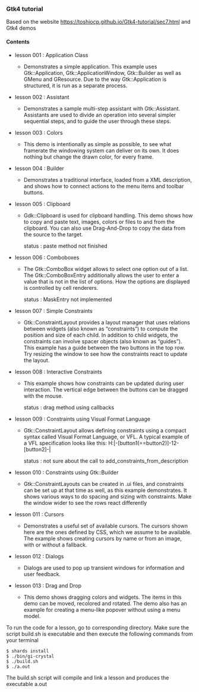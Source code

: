 ### Gtk4 tutorial

Based on the website https://toshiocp.github.io/Gtk4-tutorial/sec7.html
and Gtk4 demos

#### Contents
- lesson 001 : Application Class

  - Demonstrates a simple application.
    This example uses Gtk::Application, Gtk::ApplicationWindow, Gtk::Builder as well as GMenu and GResource.
    Due to the way Gtk::Application is structured, it is run as a separate process.

- lesson 002 : Assistant

  - Demonstrates a sample multi-step assistant with Gtk::Assistant. Assistants are used to divide
    an operation into several simpler sequential steps, and to guide the user through these steps.

- lesson 003 : Colors

  - This demo is intentionally as simple as possible, to see what framerate the windowing system can
    deliver on its own. It does nothing but change the drawn color, for every frame.

- lesson 004 : Builder

  - Demonstrates a traditional interface, loaded from a XML description, and shows how to connect
    actions to the menu items and toolbar buttons.

- lesson 005 : Clipboard

  - Gdk::Clipboard is used for clipboard handling. This demo shows how to copy and paste text,
    images, colors or files to and from the clipboard. You can also use Drag-And-Drop
    to copy the data from the source to the target.

    status : paste method not finished

- lesson 006 : Comboboxes

  - The Gtk::ComboBox widget allows to select one option out of a list. The Gtk::ComboBoxEntry additionally allows
    the user to enter a value that is not in the list of options. How the options are displayed
    is controlled by cell renderers.

    status : MaskEntry not implemented

- lesson 007 : Simple Constraints

  - Gtk::ConstraintLayout provides a layout manager that uses relations between widgets (also known as “constraints”)
    to compute the position and size of each child. In addition to child widgets, the constraints can involve spacer objects
    (also known as “guides”). This example has a guide between the two buttons in the top row.
    Try resizing the window to see how the constraints react to update the layout.

- lesson 008 : Interactive Constraints

  - This example shows how constraints can be updated during user interaction. The vertical edge between the buttons
    can be dragged with the mouse.

    status : drag method using callbacks

- lesson 009 : Constraints using Visual Format Language

  - Gtk::ConstraintLayout allows defining constraints using a compact syntax called Visual Format Language, or VFL.
    A typical example of a VFL specification looks like this:
    H:|-[button1(==button2)]-12-[button2]-|

    status : not sure about the call to add_constraints_from_description

- lesson 010 : Constraints using Gtk::Builder

  - Gtk::ConstraintLayouts can be created in .ui files, and constraints can be set up at that time as well,
    as this example demonstrates. It shows various ways to do spacing and sizing with constraints.
    Make the window wider to see the rows react differently

- lesson 011 : Cursors

  - Demonstrates a useful set of available cursors. The cursors shown here are the ones defined by CSS,
    which we assume to be available. The example shows creating cursors by name or from an image,
    with or without a fallback.

- lesson 012 : Dialogs

  - Dialogs are used to pop up transient windows for information and user feedback.

- lesson 013 : Drag and Drop

  - This demo shows dragging colors and widgets. The items in this demo can be moved, recolored and rotated.
    The demo also has an example for creating a menu-like popover without using a menu model.

To run the code for a lesson, go to
corresponding directory. Make sure
the script build.sh is executable and then
execute the following commands from
your terminal

````
$ shards install
$ ./bin/gi-crystal
$ ./build.sh
$ ./a.out
````
The build.sh script will compile and link a lesson
and produces the executable a.out
